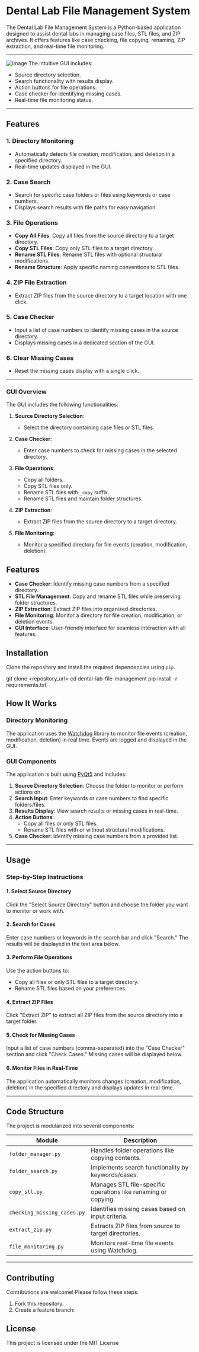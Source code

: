 # Dental Lab File Management System

The Dental Lab File Management System is a Python-based application designed to assist dental labs in managing case files, STL files, and ZIP archives. It offers features like case checking, file copying, renaming, ZIP extraction, and real-time file monitoring.

---

![image](https://github.com/user-attachments/assets/d9a29108-1449-4953-ac04-244a14a16443)
The intuitive GUI includes:
- Source directory selection.
- Search functionality with results display.
- Action buttons for file operations.
- Case checker for identifying missing cases.
- Real-time file monitoring status.

---

## Features

### 1. Directory Monitoring
- Automatically detects file creation, modification, and deletion in a specified directory.
- Real-time updates displayed in the GUI.

### 2. Case Search
- Search for specific case folders or files using keywords or case numbers.
- Displays search results with file paths for easy navigation.

### 3. File Operations
- **Copy All Files**: Copy all files from the source directory to a target directory.
- **Copy STL Files**: Copy only STL files to a target directory.
- **Rename STL Files**: Rename STL files with optional structural modifications.
- **Rename Structure**: Apply specific naming conventions to STL files.

### 4. ZIP File Extraction
- Extract ZIP files from the source directory to a target location with one click.

### 5. Case Checker
- Input a list of case numbers to identify missing cases in the source directory.
- Displays missing cases in a dedicated section of the GUI.

### 6. Clear Missing Cases
- Reset the missing cases display with a single click.

---

### GUI Overview
The GUI includes the following functionalities:

1. **Source Directory Selection**:
   - Select the directory containing case files or STL files.

2. **Case Checker**:
   - Enter case numbers to check for missing cases in the selected directory.

3. **File Operations**:
   - Copy all folders.
   - Copy STL files only.
   - Rename STL files with `_copy` suffix.
   - Rename STL files and maintain folder structures.

4. **ZIP Extraction**:
   - Extract ZIP files from the source directory to a target directory.

5. **File Monitoring**:
   - Monitor a specified directory for file events (creation, modification, deletion).

## Features

- **Case Checker**: Identify missing case numbers from a specified directory.
- **STL File Management**: Copy and rename STL files while preserving folder structures.
- **ZIP Extraction**: Extract ZIP files into organized directories.
- **File Monitoring**: Monitor a directory for file creation, modification, or deletion events.
- **GUI Interface**: User-friendly interface for seamless interaction with all features.

## Installation

Clone the repository and install the required dependencies using `pip`.

git clone <repository_url>
cd dental-lab-file-management
pip install -r requirements.txt



## How It Works

### Directory Monitoring
The application uses the [Watchdog](https://pypi.org/project/watchdog/) library to monitor file events (creation, modification, deletion) in real time. Events are logged and displayed in the GUI.

### GUI Components
The application is built using [PyQt5](https://pypi.org/project/PyQt5/) and includes:
1. **Source Directory Selection**: Choose the folder to monitor or perform actions on.
2. **Search Input**: Enter keywords or case numbers to find specific folders/files.
3. **Results Display**: View search results or missing cases in real-time.
4. **Action Buttons**:
   - Copy all files or only STL files.
   - Rename STL files with or without structural modifications.
5. **Case Checker**: Identify missing case numbers from a provided list.

---

## Usage

### Step-by-Step Instructions

#### 1. Select Source Directory
Click the "Select Source Directory" button and choose the folder you want to monitor or work with.

#### 2. Search for Cases
Enter case numbers or keywords in the search bar and click "Search." The results will be displayed in the text area below.

#### 3. Perform File Operations
Use the action buttons to:
- Copy all files or only STL files to a target directory.
- Rename STL files based on your preferences.

#### 4. Extract ZIP Files
Click "Extract ZIP" to extract all ZIP files from the source directory into a target folder.

#### 5. Check for Missing Cases
Input a list of case numbers (comma-separated) into the "Case Checker" section and click "Check Cases." Missing cases will be displayed below.

#### 6. Monitor Files in Real-Time
The application automatically monitors changes (creation, modification, deletion) in the specified directory and displays updates in real-time.

---

## Code Structure

The project is modularized into several components:

| Module                  | Description                                      |
|-------------------------|--------------------------------------------------|
| `folder_manager.py`     | Handles folder operations like copying contents. |
| `folder_search.py`      | Implements search functionality by keywords/cases.|
| `copy_stl.py`           | Manages STL file-specific operations like renaming or copying. |
| `checking_missing_cases.py` | Identifies missing cases based on input criteria. |
| `extract_zip.py`        | Extracts ZIP files from source to target directories. |
| `file_monitoring.py`    | Monitors real-time file events using Watchdog.   |

---

## Contributing

Contributions are welcome! Please follow these steps:
1. Fork this repository.
2. Create a feature branch:


## License

This project is licensed under the MIT License


